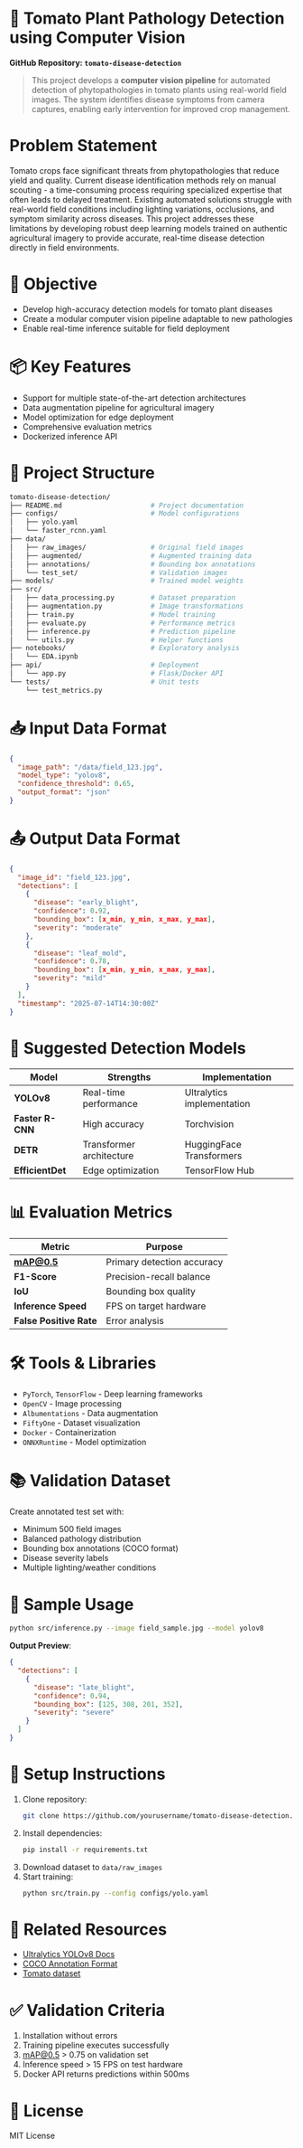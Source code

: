 
# 🍅 Tomato Plant Pathology Detection using Computer Vision  
**GitHub Repository: `tomato-disease-detection`**

> This project develops a **computer vision pipeline** for automated detection of phytopathologies in tomato plants using real-world field images. The system identifies disease symptoms from camera captures, enabling early intervention for improved crop management.

# Problem Statement  
Tomato crops face significant threats from phytopathologies that reduce yield and quality. Current disease identification methods rely on manual scouting - a time-consuming process requiring specialized expertise that often leads to delayed treatment. Existing automated solutions struggle with real-world field conditions including lighting variations, occlusions, and symptom similarity across diseases. This project addresses these limitations by developing robust deep learning models trained on authentic agricultural imagery to provide accurate, real-time disease detection directly in field environments.

# 🎯 Objective

- Develop high-accuracy detection models for tomato plant diseases
- Create a modular computer vision pipeline adaptable to new pathologies
- Enable real-time inference suitable for field deployment

# 📦 Key Features

- Support for multiple state-of-the-art detection architectures
- Data augmentation pipeline for agricultural imagery
- Model optimization for edge deployment
- Comprehensive evaluation metrics
- Dockerized inference API

# 📁 Project Structure
```bash
tomato-disease-detection/
├── README.md                      # Project documentation
├── configs/                       # Model configurations
│   ├── yolo.yaml                  
│   └── faster_rcnn.yaml
├── data/
│   ├── raw_images/                # Original field images
│   ├── augmented/                 # Augmented training data
│   ├── annotations/               # Bounding box annotations
│   └── test_set/                  # Validation images
├── models/                        # Trained model weights
├── src/
│   ├── data_processing.py         # Dataset preparation
│   ├── augmentation.py            # Image transformations
│   ├── train.py                   # Model training
│   ├── evaluate.py                # Performance metrics
│   ├── inference.py               # Prediction pipeline
│   └── utils.py                   # Helper functions
├── notebooks/                     # Exploratory analysis
│   └── EDA.ipynb                  
├── api/                           # Deployment
│   └── app.py                     # Flask/Docker API
└── tests/                         # Unit tests
    └── test_metrics.py
```

# 📥 Input Data Format
```json
{
  "image_path": "/data/field_123.jpg",
  "model_type": "yolov8",
  "confidence_threshold": 0.65,
  "output_format": "json"
}
```

# 📤 Output Data Format
```json
{
  "image_id": "field_123.jpg",
  "detections": [
    {
      "disease": "early_blight",
      "confidence": 0.92,
      "bounding_box": [x_min, y_min, x_max, y_max],
      "severity": "moderate"
    },
    {
      "disease": "leaf_mold",
      "confidence": 0.78,
      "bounding_box": [x_min, y_min, x_max, y_max],
      "severity": "mild"
    }
  ],
  "timestamp": "2025-07-14T14:30:00Z"
}
```

# 🧠 Suggested Detection Models
| Model | Strengths | Implementation |
|-------|-----------|----------------|
| **YOLOv8** | Real-time performance | Ultralytics implementation |
| **Faster R-CNN** | High accuracy | Torchvision |
| **DETR** | Transformer architecture | HuggingFace Transformers |
| **EfficientDet** | Edge optimization | TensorFlow Hub |

# 📊 Evaluation Metrics
| Metric | Purpose |
|--------|---------|
| **mAP@0.5** | Primary detection accuracy |
| **F1-Score** | Precision-recall balance |
| **IoU** | Bounding box quality |
| **Inference Speed** | FPS on target hardware |
| **False Positive Rate** | Error analysis |

# 🛠️ Tools & Libraries
- `PyTorch`, `TensorFlow` - Deep learning frameworks
- `OpenCV` - Image processing
- `Albumentations` - Data augmentation
- `FiftyOne` - Dataset visualization
- `Docker` - Containerization
- `ONNXRuntime` - Model optimization

# 📚 Validation Dataset
Create annotated test set with:
- Minimum 500 field images
- Balanced pathology distribution
- Bounding box annotations (COCO format)
- Disease severity labels
- Multiple lighting/weather conditions

# 🧪 Sample Usage
```bash
python src/inference.py --image field_sample.jpg --model yolov8
```

**Output Preview**:
```json
{
  "detections": [
    {
      "disease": "late_blight",
      "confidence": 0.94,
      "bounding_box": [125, 308, 201, 352],
      "severity": "severe"
    }
  ]
}
```

# 📝 Setup Instructions
1. Clone repository:
   ```bash
   git clone https://github.com/yourusername/tomato-disease-detection.git
   ```
2. Install dependencies:
   ```bash
   pip install -r requirements.txt
   ```
3. Download dataset to `data/raw_images`
4. Start training:
   ```bash
   python src/train.py --config configs/yolo.yaml
   ```

# 🔗 Related Resources
- [Ultralytics YOLOv8 Docs](https://docs.ultralytics.com)
- [COCO Annotation Format](https://cocodataset.org/#format-data)
- [Tomato  dataset](https://universe.roboflow.com/thesis-team-ana/tomato-disease-detection-izemp/browse?queryText=&pageSize=50&startingIndex=0&browseQuery=true)

# ✅ Validation Criteria
1. Installation without errors
2. Training pipeline executes successfully
3. mAP@0.5 > 0.75 on validation set
4. Inference speed > 15 FPS on test hardware
5. Docker API returns predictions within 500ms

# 📜 License
MIT License
